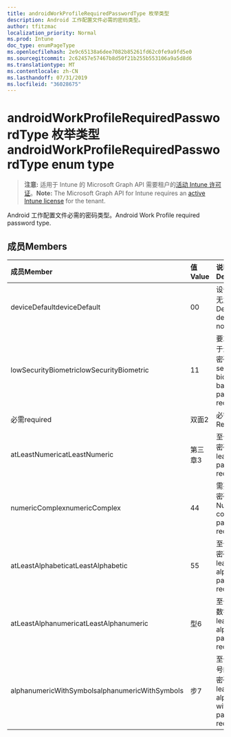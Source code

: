 ```yaml
---
title: androidWorkProfileRequiredPasswordType 枚举类型
description: Android 工作配置文件必需的密码类型。
author: tfitzmac
localization_priority: Normal
ms.prod: Intune
doc_type: enumPageType
ms.openlocfilehash: 2e9c65138a6dee7082b85261fd62c0fe9a9fd5e0
ms.sourcegitcommit: 2c62457e57467b8d50f21b255b553106a9a5d8d6
ms.translationtype: MT
ms.contentlocale: zh-CN
ms.lasthandoff: 07/31/2019
ms.locfileid: "36028675"
---
```

# <a name="androidworkprofilerequiredpasswordtype-enum-type"></a><span data-ttu-id="f6141-103">androidWorkProfileRequiredPasswordType 枚举类型</span><span class="sxs-lookup"><span data-stu-id="f6141-103">androidWorkProfileRequiredPasswordType enum type</span></span>

> <span data-ttu-id="f6141-104">**注意:** 适用于 Intune 的 Microsoft Graph API 需要租户的[活动 Intune 许可证](https://go.microsoft.com/fwlink/?linkid=839381)。</span><span class="sxs-lookup"><span data-stu-id="f6141-104">**Note:** The Microsoft Graph API for Intune requires an [active Intune license](https://go.microsoft.com/fwlink/?linkid=839381) for the tenant.</span></span>

<span data-ttu-id="f6141-105">Android 工作配置文件必需的密码类型。</span><span class="sxs-lookup"><span data-stu-id="f6141-105">Android Work Profile required password type.</span></span>

## <a name="members"></a><span data-ttu-id="f6141-106">成员</span><span class="sxs-lookup"><span data-stu-id="f6141-106">Members</span></span>
|<span data-ttu-id="f6141-107">成员</span><span class="sxs-lookup"><span data-stu-id="f6141-107">Member</span></span>|<span data-ttu-id="f6141-108">值</span><span class="sxs-lookup"><span data-stu-id="f6141-108">Value</span></span>|<span data-ttu-id="f6141-109">说明</span><span class="sxs-lookup"><span data-stu-id="f6141-109">Description</span></span>|
|:---|:---|:---|
|<span data-ttu-id="f6141-110">deviceDefault</span><span class="sxs-lookup"><span data-stu-id="f6141-110">deviceDefault</span></span>|<span data-ttu-id="f6141-111">0</span><span class="sxs-lookup"><span data-stu-id="f6141-111">0</span></span>|<span data-ttu-id="f6141-112">设备默认值, 无意向。</span><span class="sxs-lookup"><span data-stu-id="f6141-112">Device default value, no intent.</span></span>|
|<span data-ttu-id="f6141-113">lowSecurityBiometric</span><span class="sxs-lookup"><span data-stu-id="f6141-113">lowSecurityBiometric</span></span>|<span data-ttu-id="f6141-114">1</span><span class="sxs-lookup"><span data-stu-id="f6141-114">1</span></span>|<span data-ttu-id="f6141-115">要求低安全基于生物特征的密码。</span><span class="sxs-lookup"><span data-stu-id="f6141-115">Low security biometrics based password required.</span></span>|
|<span data-ttu-id="f6141-116">必需</span><span class="sxs-lookup"><span data-stu-id="f6141-116">required</span></span>|<span data-ttu-id="f6141-117">双面</span><span class="sxs-lookup"><span data-stu-id="f6141-117">2</span></span>|<span data-ttu-id="f6141-118">必需。</span><span class="sxs-lookup"><span data-stu-id="f6141-118">Required.</span></span>|
|<span data-ttu-id="f6141-119">atLeastNumeric</span><span class="sxs-lookup"><span data-stu-id="f6141-119">atLeastNumeric</span></span>|<span data-ttu-id="f6141-120">第三章</span><span class="sxs-lookup"><span data-stu-id="f6141-120">3</span></span>|<span data-ttu-id="f6141-121">至少需要数字密码。</span><span class="sxs-lookup"><span data-stu-id="f6141-121">At least numeric password required.</span></span>|
|<span data-ttu-id="f6141-122">numericComplex</span><span class="sxs-lookup"><span data-stu-id="f6141-122">numericComplex</span></span>|<span data-ttu-id="f6141-123">4</span><span class="sxs-lookup"><span data-stu-id="f6141-123">4</span></span>|<span data-ttu-id="f6141-124">需要数字复杂密码。</span><span class="sxs-lookup"><span data-stu-id="f6141-124">Numeric complex password required.</span></span>|
|<span data-ttu-id="f6141-125">atLeastAlphabetic</span><span class="sxs-lookup"><span data-stu-id="f6141-125">atLeastAlphabetic</span></span>|<span data-ttu-id="f6141-126">5</span><span class="sxs-lookup"><span data-stu-id="f6141-126">5</span></span>|<span data-ttu-id="f6141-127">至少需要字母密码。</span><span class="sxs-lookup"><span data-stu-id="f6141-127">At least alphabetic password required.</span></span>|
|<span data-ttu-id="f6141-128">atLeastAlphanumeric</span><span class="sxs-lookup"><span data-stu-id="f6141-128">atLeastAlphanumeric</span></span>|<span data-ttu-id="f6141-129">型</span><span class="sxs-lookup"><span data-stu-id="f6141-129">6</span></span>|<span data-ttu-id="f6141-130">至少需要字母数字密码。</span><span class="sxs-lookup"><span data-stu-id="f6141-130">At least alphanumeric password required.</span></span>|
|<span data-ttu-id="f6141-131">alphanumericWithSymbols</span><span class="sxs-lookup"><span data-stu-id="f6141-131">alphanumericWithSymbols</span></span>|<span data-ttu-id="f6141-132">步</span><span class="sxs-lookup"><span data-stu-id="f6141-132">7</span></span>|<span data-ttu-id="f6141-133">至少需要带符号的字母数字密码。</span><span class="sxs-lookup"><span data-stu-id="f6141-133">At least alphanumeric with symbols password required.</span></span>|



